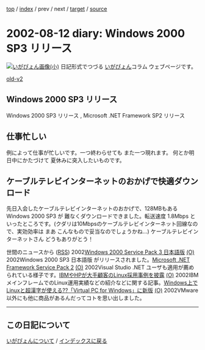[top](https://igapyon.github.io/diary/) 
 / [index](https://igapyon.github.io/diary/2002/index.html) 
 / prev 
 / next 
 / [target](https://igapyon.github.io/diary/2002/ig020812.html) 
 / [source](https://github.com/igapyon/diary/blob/gh-pages/2002/ig020812.html.src.md) 

2002-08-12 diary: Windows 2000 SP3 リリース
=====================================================================================================
[![いがぴょん画像(小)](https://igapyon.github.io/diary/images/iga200306s.jpg "いがぴょん")](https://igapyon.github.io/diary/memo/memoigapyon.html) 日記形式でつづる [いがぴょん](https://igapyon.github.io/diary/memo/memoigapyon.html)コラム ウェブページです。

[old-v2](ig020812-orig.html)

## Windows 2000 SP3 リリース

Windows 2000 SP3 リリース , Microsoft .NET Framework SP2 リリース






## 仕事忙しい


例によって仕事が忙しいです。一つ終わらせても また一つ現れます。
何とか明日中にかたづけて 夏休みに突入したいものです。

## ケーブルテレビインターネットのおかげで快適ダウンロード


先日入会したケーブルテレビインターネットのおかげで、128MBもある Windows
2000 SP3 が 難なくダウンロードできました。転送速度 1.8Mbps といったところです。(クダリは10Mbpsのケーブルテレビインターネット回線なので、実効効率は
まあ こんなもので妥当なのでしょうかね…) ケーブルテレビインターネットさん
どうもありがとう！



世間のニュースから ([RSS](ig020812-news.xml)) 2002[Windows 2000 Service Pack 3 日本語版](http://www.microsoft.com/japan/windows2000/downloads/servicepacks/sp3/) [(O)](http://www.microsoft.com/japan/windows2000/downloads/servicepacks/sp3/) 2002Windows 2000 SP3 日本語版 がリリースされました。[Microsoft .NET Framework Service Pack 2](http://www.microsoft.com/japan/msdn/netframework/downloads/sp2/) [(O)](http://www.microsoft.com/japan/msdn/netframework/downloads/sp2/) 2002Visual Studio .NET ユーザも適用が薦められている様子です。[IBMやHPが大手顧客のLinux採用事例を披露](http://www.zdnet.co.jp/enterprise/0208/09/nw_03.html) [(O)](http://www.zdnet.co.jp/enterprise/0208/09/nw_03.html) 2002IBMメインフレームでのLinux運用実績などの紹介などに関する記事。[Windows上でLinuxと超漢字が使える??「Virtual PC for Windows」に新版](http://www.zdnet.co.jp/news/0208/07/nj00_virtualpc.html) [(O)](http://www.zdnet.co.jp/news/0208/07/nj00_virtualpc.html) 2002VMware以外にも他に商品があるんだってコトを思い出しました。


----------------------------------------------------------------------------------------------------

## この日記について
[いがぴょんについて](https://igapyon.github.io/diary/memo/memoigapyon.html) / [インデックスに戻る](https://igapyon.github.io/diary/idxall.html)
